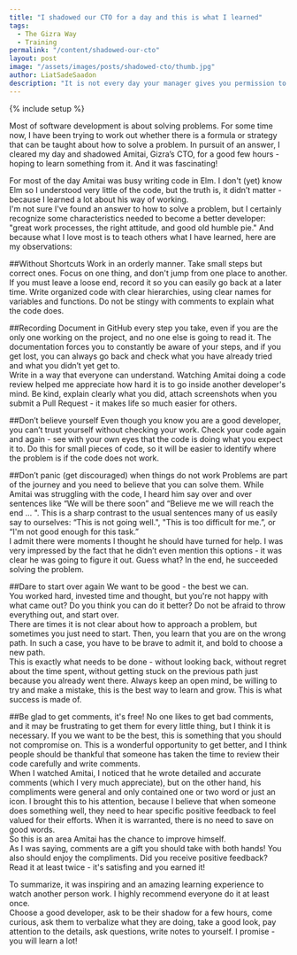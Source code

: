 ```yaml
---
title: "I shadowed our CTO for a day and this is what I learned"
tags:
  - The Gizra Way
  - Training
permalink: "/content/shadowed-our-cto"  
layout: post  
image: "/assets/images/posts/shadowed-cto/thumb.jpg"   
author: LiatSadeSaadon  
description: "It is not every day your manager gives you permission to peek at his work. At Gizra, you can actually do this."
---
```


{% include setup %}

Most of software development is about solving problems. For some time now, I have been trying to work out whether there is a formula or strategy that can be taught about how to solve a problem. In pursuit of an answer, I cleared my day and shadowed Amitai, Gizra’s CTO, for a good few hours - hoping to learn something from it. And it was fascinating!

For most of the day Amitai was busy writing code in Elm.
I don't (yet) know Elm so I understood very little of the code, but the truth is, it didn’t matter - because I learned a lot about his way of working.  
I'm not sure I've found an answer to how to solve a problem, but I certainly recognize some characteristics needed to become a better developer: "great work processes, the right attitude, and good old humble pie."
And because what I love most is to teach others what I have learned, here are my observations:

##Without Shortcuts
Work in an orderly manner. Take small steps but correct ones. Focus on one thing, and don't jump from one place to another. If you must leave a loose end, record it so you can easily go back at a later time.  Write organized code with clear hierarchies, using clear names for variables and functions. Do not be stingy with comments to explain what the code does.

##Recording
Document in GitHub every step you take, even if you are the only one working on the project, and no one else is going to read it. The documentation forces you to constantly be aware of your steps, and if you get lost, you can always go back and check what you have already tried and what you didn’t yet get to.  
Write in a way that everyone can understand. Watching Amitai doing a code review helped me appreciate how hard it is to go inside another developer's mind. Be kind, explain clearly what you did, attach screenshots when you submit a Pull Request - it makes life so much easier for others.

##Don’t believe yourself
Even though you know you are a good developer, you can’t trust yourself without checking your work. Check your code again and again - see with your own eyes that the code is doing what you expect it to. Do this for small pieces of code, so it will be easier to identify where the problem is if the code does not work.

##Don’t panic (get discouraged) when things do not work
Problems are part of the journey and you need to believe that you can solve them. While Amitai was struggling with the code, I heard him say over and over sentences like “We will be there soon” and “Believe me we will reach the end ... ". This is a sharp contrast to the usual sentences many of us easily say to ourselves: “This is not going well.", "This is too difficult for me.”, or “I'm not good enough for this task.”  
I admit there were moments I thought he should have turned for help. I was very impressed by the fact that he didn’t even mention this options - it was clear he was going to figure it out. Guess what? In the end, he succeeded solving the problem.

##Dare to start over again
We want to be good - the best we can.  
You worked hard, invested time and thought, but you're not happy with what came out? Do you think you can do it better? Do not be afraid to throw everything out, and start over.  
There are times it is not clear about how to approach a problem, but sometimes you just need to start. Then, you learn that you are on the wrong path. In such a case, you have to be brave to admit it, and bold to choose a new path.  
This is exactly what needs to be done - without looking back, without regret about the time spent, without getting stuck on the previous path just because you already went there. Always keep an open mind, be willing to try and make a mistake, this is the best way to learn and grow. This is what success is made of.

##Be glad to get comments, it's free!
No one likes to get bad comments, and it may be frustrating to get them for every little thing, but I think it is necessary. If you we want to be the best, this is something that you should not compromise on. This is a wonderful opportunity to get better, and I think people should be thankful that someone has taken the time to review their code carefully and write comments.  
When I watched Amitai, I noticed that he wrote detailed and accurate comments (which I very much appreciate), but on the other hand, his compliments were general and only contained one or two word or just an icon. I brought this to his attention, because I believe that when someone does something well, they need to hear specific positive feedback to feel valued for their efforts. When it is warranted, there is no need to save on good words.  
So this is an area Amitai has the chance to improve himself.  
As I was saying, comments are a gift you should take with both hands! You also should enjoy the compliments. Did you receive positive feedback? Read it at least twice - it's satisfing and you earned it!

To summarize, it was inspiring and an amazing learning experience to watch another person work. I highly recommend everyone do it at least once.  
Choose a good developer, ask to be their shadow for a few hours, come curious, ask them to verbalize what they are doing, take a good look, pay attention to the details, ask questions, write notes to yourself. I promise - you will learn a lot!
